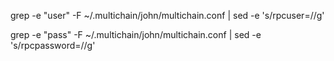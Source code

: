 grep -e "user" -F ~/.multichain/john/multichain.conf | sed -e 's/rpcuser=//g'

 grep -e "pass" -F ~/.multichain/john/multichain.conf | sed -e 's/rpcpassword=//g'
